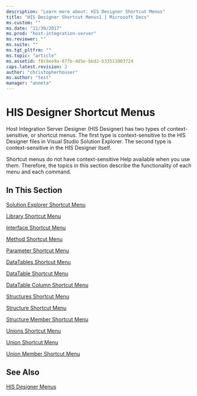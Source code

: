 ```yaml
---
description: "Learn more about: HIS Designer Shortcut Menus"
title: "HIS Designer Shortcut Menus1 | Microsoft Docs"
ms.custom: ""
ms.date: "11/30/2017"
ms.prod: "host-integration-server"
ms.reviewer: ""
ms.suite: ""
ms.tgt_pltfrm: ""
ms.topic: "article"
ms.assetid: f8c8ee9a-87fb-4d5e-bbd2-b33511003724
caps.latest.revision: 3
author: "christopherhouser"
ms.author: "test"
manager: "anneta"
---
```

# HIS Designer Shortcut Menus
Host Integration Server Designer (HIS Designer) has two types of context-sensitive, or shortcut menus. The first type is context-sensitive to the HIS Designer files in Visual Studio Solution Explorer. The second type is context-sensitive in the HIS Designer itself.  
  
 Shortcut menus do not have context-sensitive Help available when you use them. Therefore, the topics in this section describe the functionality of each menu and each command.  
  
## In This Section  
 [Solution Explorer Shortcut Menu](../core/solution-explorer-shortcut-menu1.md)  
  
 [Library Shortcut Menu](../core/library-shortcut-menu1.md)  
  
 [Interface Shortcut Menu](../core/interface-shortcut-menu1.md)  
  
 [Method Shortcut Menu](../core/method-shortcut-menu2.md)  
  
 [Parameter Shortcut Menu](../core/parameter-shortcut-menu1.md)  
  
 [DataTables Shortcut Menu](../core/datatables-shortcut-menu1.md)  
  
 [DataTable Shortcut Menu](../core/datatable-shortcut-menu1.md)  
  
 [DataTable Column Shortcut Menu](../core/datatable-column-shortcut-menu1.md)  
  
 [Structures Shortcut Menu](../core/structures-shortcut-menu2.md)  
  
 [Structure Shortcut Menu](../core/structure-shortcut-menu2.md)  
  
 [Structure Member Shortcut Menu](../core/structure-member-shortcut-menu1.md)  
  
 [Unions Shortcut Menu](../core/unions-shortcut-menu1.md)  
  
 [Union Shortcut Menu](../core/union-shortcut-menu2.md)  
  
 [Union Member Shortcut Menu](../core/union-member-shortcut-menu2.md)  
  
## See Also  
 [HIS Designer Menus](../core/his-designer-menus1.md)
